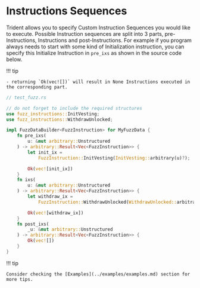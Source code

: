 # Instructions Sequences

Trident allows you to specify Custom Instruction Sequences you would like to execute. Possible Instruction sequences are split into 3 parts, pre-Instructions, Instructions and post-Instructions. For example if you program always needs to start with some kind of Initialization instruction, you can specify this Initialize Instruction in `pre_ixs` as shown in the source code below.



!!! tip

    - returning `Ok(vec![])` will result in None Instructions executed in the corresponding part.



```rust
// test_fuzz.rs

// do not forget to include the required structures
use fuzz_instructions::InitVesting;
use fuzz_instructions::WithdrawUnlocked;

impl FuzzDataBuilder<FuzzInstruction> for MyFuzzData {
    fn pre_ixs(
        u: &mut arbitrary::Unstructured
    ) -> arbitrary::Result<Vec<FuzzInstruction>> {
        let init_ix =
            FuzzInstruction::InitVesting(InitVesting::arbitrary(u)?);

        Ok(vec![init_ix])
    }
    fn ixs(
        u: &mut arbitrary::Unstructured
    ) -> arbitrary::Result<Vec<FuzzInstruction>> {
        let withdraw_ix =
            FuzzInstruction::WithdrawUnlocked(WithdrawUnlocked::arbitrary(u)?);

        Ok(vec![withdraw_ix])
    }
    fn post_ixs(
        _u: &mut arbitrary::Unstructured
    ) -> arbitrary::Result<Vec<FuzzInstruction>> {
        Ok(vec![])
    }
}
```


!!! tip

    Consider checking the [Examples](../examples/examples.md) section for more tips.
